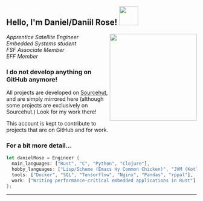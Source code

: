<h2> Hello, I'm Daniel/Daniil Rose! <img src="https://media.giphy.com/media/h741oEMnAUIILdX0kU/giphy.gif" width="50"></h2>
<img align='right' src="https://cdn.pixabay.com/photo/2017/03/23/12/32/arduino-2168193_960_720.png" width="230">
<p><em>Apprentice Satellite Engineer</br>Embedded Systems student</br>FSF Associate Member</br>EFF Member
</em></p>

### **I do not develop anything on GitHub anymore!** 
All projects are developed on [Sourcehut](https://sr.ht/~thecatster/), and are simply mirrored here (although some projects are exclusively on Sourcehut.) Look for my work there!

This account is kept to contribute to projects that are on GitHub and for work.

### For a bit more detail... 

```rust
let danielRose = Engineer {
  main_languages: ["Rust", "C", "Python", "Clojure"],
  hobby_languages: ["Lisp/Scheme (Emacs Hy Common Chicken)", "JVM (Kotlin Scala)"],
  tools: ["Docker", "SQL", "Tensorflow", "Nginx", "Pandas", "rppal"],
  work: ["Writing performance-critical embedded applications in Rust"],
};
```
---
